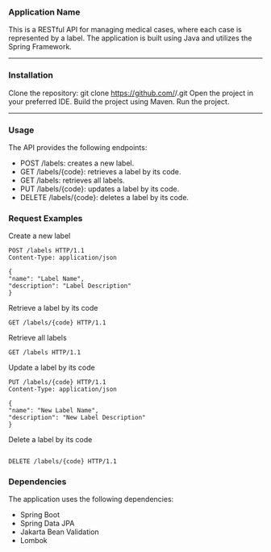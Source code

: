 ### Application Name

This is a RESTful API for managing medical cases, where each case is represented by a label. The application is built using Java and utilizes the Spring Framework.
****
### Installation

Clone the repository: git clone https://github.com/<username>/<repository>.git
Open the project in your preferred IDE.
Build the project using Maven.
Run the project.
****

### Usage

The API provides the following endpoints:

* POST /labels: creates a new label.
* GET /labels/{code}: retrieves a label by its code.
* GET /labels: retrieves all labels.
* PUT /labels/{code}: updates a label by its code.
* DELETE /labels/{code}: deletes a label by its code.

### Request Examples
Create a new label

``` http
POST /labels HTTP/1.1
Content-Type: application/json

{
"name": "Label Name",
"description": "Label Description"
}
```
Retrieve a label by its code

```http
GET /labels/{code} HTTP/1.1
```

Retrieve all labels

``` http
GET /labels HTTP/1.1
```

Update a label by its code
``` http
PUT /labels/{code} HTTP/1.1
Content-Type: application/json

{
"name": "New Label Name",
"description": "New Label Description"
}
```

Delete a label by its code
``` http

DELETE /labels/{code} HTTP/1.1
```

### Dependencies

The application uses the following dependencies:

* Spring Boot
* Spring Data JPA
* Jakarta Bean Validation
* Lombok
